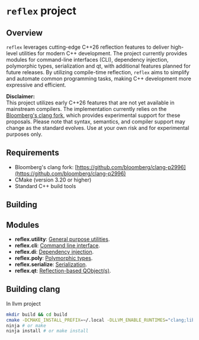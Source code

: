 # `reflex` project

## Overview

`reflex` leverages cutting-edge C++26 reflection features to deliver high-level utilities for modern C++ development. The project currently provides modules for command-line interfaces (CLI), dependency injection, polymorphic types, serialization and qt, with additional features planned for future releases. By utilizing compile-time reflection, `reflex` aims to simplify and automate common programming tasks, making C++ development more expressive and efficient.

**Disclaimer:**  
This project utilizes early C++26 features that are not yet available in mainstream compilers. The implementation currently relies on the [Bloomberg's clang fork](https://github.com/bloomberg/clang-p2996), which provides experimental support for these proposals. Please note that syntax, semantics, and compiler support may change as the standard evolves. Use at your own risk and for experimental purposes only.

## Requirements

- Bloomberg's clang fork: [https://github.com/bloomberg/clang-p2996](https://github.com/bloomberg/clang-p2996)
- CMake (version 3.20 or higher)
- Standard C++ build tools

## Building


## Modules

- **reflex.utility**: [General purpose utilities](lib/utility/README.md).
- **reflex.cli**: [Command line interface](lib/cli/README.md).
- **reflex.di**: [Dependency injection](lib/di/README.md).
- **reflex.poly**: [Polymorphic types](lib/poly/README.md).
- **reflex.serialize**: [Serialization](lib/serialize/README.md).
- **reflex.qt**: [Reflection-based QObject(s)](lib/qt/README.md).

## Building clang

In llvm project
```bash
mkdir build && cd build
cmake -DCMAKE_INSTALL_PREFIX=~/.local -DLLVM_ENABLE_RUNTIMES="clang;libcxx;libcxxabi;libunwind" -DCMAKE_BUILD_TYPE=Release ../llvm
ninja # or make
ninja install # or make install
```
